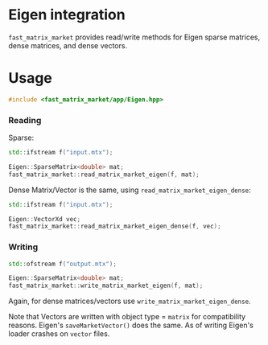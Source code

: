 # Eigen integration

`fast_matrix_market` provides read/write methods for Eigen sparse matrices, dense matrices, and dense vectors.

# Usage

```c++
#include <fast_matrix_market/app/Eigen.hpp>
```

### Reading
Sparse:
```c++
std::ifstream f("input.mtx");

Eigen::SparseMatrix<double> mat;
fast_matrix_market::read_matrix_market_eigen(f, mat);
```

Dense Matrix/Vector is the same, using `read_matrix_market_eigen_dense`:
```c++
std::ifstream f("input.mtx");

Eigen::VectorXd vec;
fast_matrix_market::read_matrix_market_eigen_dense(f, vec);
```

### Writing

```c++
std::ofstream f("output.mtx");

Eigen::SparseMatrix<double> mat;
fast_matrix_market::write_matrix_market_eigen(f, mat);
```

Again, for dense matrices/vectors use `write_matrix_market_eigen_dense`.

Note that Vectors are written with object type = `matrix` for compatibility reasons. Eigen's `saveMarketVector()` does the same. As of writing Eigen's loader crashes on `vector` files.